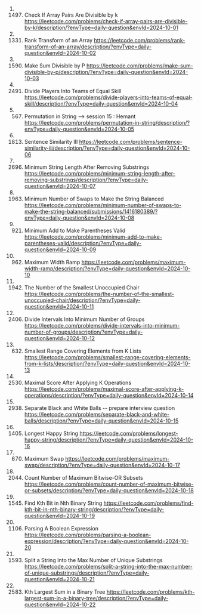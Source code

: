 1. 1497. Check If Array Pairs Are Divisible by k
https://leetcode.com/problems/check-if-array-pairs-are-divisible-by-k/description/?envType=daily-question&envId=2024-10-01
2. 1331. Rank Transform of an Array
https://leetcode.com/problems/rank-transform-of-an-array/description/?envType=daily-question&envId=2024-10-02
3. 1590. Make Sum Divisible by P
https://leetcode.com/problems/make-sum-divisible-by-p/description/?envType=daily-question&envId=2024-10-03
4. 2491. Divide Players Into Teams of Equal Skill
https://leetcode.com/problems/divide-players-into-teams-of-equal-skill/description/?envType=daily-question&envId=2024-10-04
5. 567. Permutation in String --> session 15 : Hemant
https://leetcode.com/problems/permutation-in-string/description/?envType=daily-question&envId=2024-10-05
6. 1813. Sentence Similarity III
https://leetcode.com/problems/sentence-similarity-iii/description/?envType=daily-question&envId=2024-10-06
7. 2696. Minimum String Length After Removing Substrings
https://leetcode.com/problems/minimum-string-length-after-removing-substrings/description/?envType=daily-question&envId=2024-10-07
8. 1963. Minimum Number of Swaps to Make the String Balanced
https://leetcode.com/problems/minimum-number-of-swaps-to-make-the-string-balanced/submissions/1416180389/?envType=daily-question&envId=2024-10-08
9. 921. Minimum Add to Make Parentheses Valid
https://leetcode.com/problems/minimum-add-to-make-parentheses-valid/description/?envType=daily-question&envId=2024-10-09
10. 962. Maximum Width Ramp
https://leetcode.com/problems/maximum-width-ramp/description/?envType=daily-question&envId=2024-10-10
11. 1942. The Number of the Smallest Unoccupied Chair
https://leetcode.com/problems/the-number-of-the-smallest-unoccupied-chair/description/?envType=daily-question&envId=2024-10-11
12. 2406. Divide Intervals Into Minimum Number of Groups
https://leetcode.com/problems/divide-intervals-into-minimum-number-of-groups/description/?envType=daily-question&envId=2024-10-12
13. 632. Smallest Range Covering Elements from K Lists
https://leetcode.com/problems/smallest-range-covering-elements-from-k-lists/description/?envType=daily-question&envId=2024-10-13
14. 2530. Maximal Score After Applying K Operations
https://leetcode.com/problems/maximal-score-after-applying-k-operations/description/?envType=daily-question&envId=2024-10-14
15. 2938. Separate Black and White Balls -- prepare interview question
https://leetcode.com/problems/separate-black-and-white-balls/description/?envType=daily-question&envId=2024-10-15
16. 1405. Longest Happy String
https://leetcode.com/problems/longest-happy-string/description/?envType=daily-question&envId=2024-10-16
17. 670. Maximum Swap
https://leetcode.com/problems/maximum-swap/description/?envType=daily-question&envId=2024-10-17
18. 2044. Count Number of Maximum Bitwise-OR Subsets
https://leetcode.com/problems/count-number-of-maximum-bitwise-or-subsets/description/?envType=daily-question&envId=2024-10-18
19. 1545. Find Kth Bit in Nth Binary String
https://leetcode.com/problems/find-kth-bit-in-nth-binary-string/description/?envType=daily-question&envId=2024-10-19
20. 1106. Parsing A Boolean Expression
https://leetcode.com/problems/parsing-a-boolean-expression/description/?envType=daily-question&envId=2024-10-20
21. 1593. Split a String Into the Max Number of Unique Substrings
https://leetcode.com/problems/split-a-string-into-the-max-number-of-unique-substrings/description/?envType=daily-question&envId=2024-10-21
22. 2583. Kth Largest Sum in a Binary Tree
https://leetcode.com/problems/kth-largest-sum-in-a-binary-tree/description/?envType=daily-question&envId=2024-10-22
